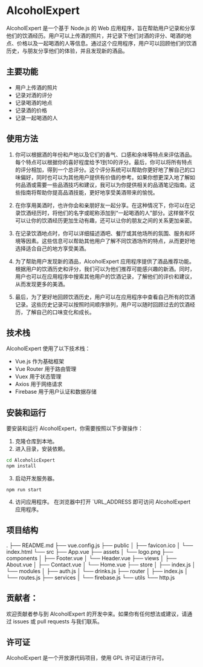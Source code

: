 # AlcoholExpert

AlcoholExpert 是一个基于 Node.js 的 Web 应用程序，旨在帮助用户记录和分享他们的饮酒经历。用户可以上传酒的照片，并记录下他们对酒的评分、喝酒的地点、价格以及一起喝酒的人等信息。通过这个应用程序，用户可以回顾他们的饮酒历史，与朋友分享他们的体验，并且发现新的酒品。

## 主要功能

- 用户上传酒的照片
- 记录对酒的评分
- 记录喝酒的地点
- 记录酒的价格
- 记录一起喝酒的人

## 使用方法
1. 你可以根据酒的年份和产地以及它们的香气、口感和余味等特点来评估酒品。每个特点可以根据你的喜好程度给予1到10的评分。最后，你可以将所有特点的评分相加，得到一个总评分。这个评分系统可以帮助你更好地了解自己的口味偏好，同时也可以为其他用户提供有价值的参考。如果你想更深入地了解如何品酒或需要一些品酒技巧和建议，我可以为你提供相关的品酒笔记指南。这些指南将帮助你提高品酒技能，更好地享受美酒带来的愉悦。

2. 在你享用美酒时，也许你会和亲朋好友一起分享。在这种情况下，你可以在记录饮酒经历时，将他们的名字或昵称添加到“一起喝酒的人”部分。这样做不仅可以让你的饮酒经历更加生动有趣，还可以让你的朋友之间的关系更加亲密。

3. 在记录饮酒地点时，你可以详细描述酒吧、餐厅或其他场所的氛围、服务和环境等因素。这些信息可以帮助其他用户了解不同饮酒场所的特点，从而更好地选择适合自己的地方享受美酒。

4. 为了帮助用户发现新的酒品，AlcoholExpert 应用程序提供了酒品推荐功能。根据用户的饮酒历史和评分，我们可以为他们推荐可能感兴趣的新酒。同时，用户也可以在应用程序中搜索其他用户的饮酒记录，了解他们的评价和建议，从而发现更多的美酒。

5. 最后，为了更好地回顾饮酒历史，用户可以在应用程序中查看自己所有的饮酒记录。这些历史记录可以按照时间顺序排列，用户可以随时回顾过去的饮酒经历，了解自己的口味变化和成长。

## 技术栈

AlcoholExpert 使用了以下技术栈：

- Vue.js 作为基础框架
- Vue Router 用于路由管理
- Vuex 用于状态管理
- Axios 用于网络请求
- Firebase 用于用户认证和数据存储

## 安装和运行

要安装和运行 AlcoholExpert，你需要按照以下步骤操作：

1. 克隆仓库到本地。
2. 进入目录，安装依赖。
```bash
cd AlcoholicExpert
npm install
```
3. 启动开发服务器。
```shell
npm run start
```
4. 访问应用程序。
在浏览器中打开 `URL_ADDRESS 即可访问 AlcoholExpert 应用程序。

## 项目结构
.
├── README.md
├── vue.config.js
├── public
│   ├── favicon.ico
│   └── index.html
└── src
    ├── App.vue
    ├── assets
    │   └── logo.png
    ├── components
    │   ├── Footer.vue
    │   └── Header.vue
    ├── views
    │   ├── About.vue
    │   ├── Contact.vue
    │   └── Home.vue
    ├── store
    │   ├── index.js
    │   └── modules
    │       ├── auth.js
    │       └── drinks.js
    ├── router
    │   ├── index.js
    │   └── routes.js
    ├── services
    │   └── firebase.js
    └── utils
        └── http.js


## 贡献者：
欢迎贡献者参与到 AlcoholExpert 的开发中来。如果你有任何想法或建议，请通过 issues 或 pull requests 与我们联系。

## 许可证
AlcoholExpert 是一个开放源代码项目，使用 GPL 许可证进行许可。